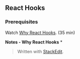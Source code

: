 ## React Hooks

### Prerequisites

Watch [Why React Hooks](https://www.youtube.com/watch?v=zWsZcBiwgVE&list=PLV5CVI1eNcJgNqzNwcs4UKrlJdhfDjshf). (35 min)

**Notes - Why React Hooks**
* 



> Written with [StackEdit](https://stackedit.io/).
<!--stackedit_data:
eyJoaXN0b3J5IjpbMjA1NDgyOTIzNiwtMzQyMTM5MTgzXX0=
-->